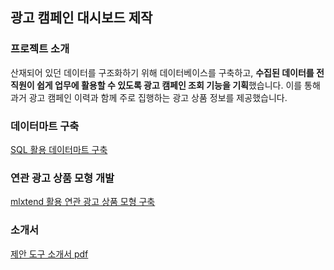 ## 광고 캠페인 대시보드 제작

### 프로젝트 소개
산재되어 있던 데이터를 구조화하기 위해 데이터베이스를 구축하고, **수집된 데이터를 전 직원이 쉽게 업무에 활용할 수 있도록 광고 캠페인 조회 기능을 기획**했습니다.
이를 통해 과거 광고 캠페인 이력과 함께 주로 집행하는 광고 상품 정보를 제공했습니다.


### 데이터마트 구축
[SQL 활용 데이터마트 구축](https://github.com/hyewon0403/searching-for-advertising-campaigns/blob/master/mainAdStatDaily_naver.sql)

### 연관 광고 상품 모형 개발
[mlxtend 활용 연관 광고 상품 모형 구축](https://github.com/hyewon0403/searching-for-advertising-campaigns/blob/master/associated_ad_product.ipynb)

### 소개서
[제안 도구 소개서 pdf](https://github.com/hyewon0403/searching-for-advertising-campaigns/blob/master/CPMS%20%EC%A0%9C%EC%95%88%EB%8F%84%EA%B5%AC%20%EC%86%8C%EA%B0%9C%EC%84%9C.pdf)
